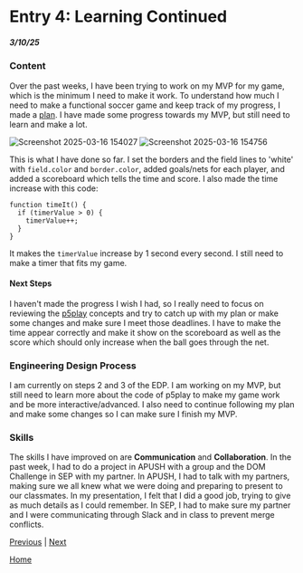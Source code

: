 # Entry 4: Learning Continued
##### 3/10/25

### Content
Over the past weeks, I have been trying to work on my MVP for my game, which is the minimum I need to make it work. To understand how much I need to make a functional soccer game and keep track of my progress, I made a [plan](../prep/plan.md). I have made some progress towards my MVP, but still need to learn and make a lot.

![Screenshot 2025-03-16 154027](https://github.com/user-attachments/assets/f19a88f5-a5a7-42e3-94ae-8f7f4f4c8084)
![Screenshot 2025-03-16 154756](https://github.com/user-attachments/assets/134a0e80-b539-4ab9-8ca6-3f4b12cf4d1c)

This is what I have done so far. I set the borders and the field lines to 'white' with `field.color` and `border.color`, added goals/nets for each player, and added a scoreboard which tells the time and score. I also made the time increase with this code:

```JS
function timeIt() {
  if (timerValue > 0) {
    timerValue++;
  }
}
```
It makes the `timerValue` increase by 1 second every second. I still need to make a timer that fits my game.

#### Next Steps
I haven't made the progress I wish I had, so I really need to focus on reviewing the [p5play](https://p5play.org/learn/) concepts and try to catch up with my plan or make some changes and make sure I meet those deadlines. I have to make the time appear correctly and make it show on the scoreboard as well as the score which should only increase when the ball goes through the net.

### Engineering Design Process
I am currently on steps 2 and 3 of the EDP. I am working on my MVP, but still need to learn more about the code of p5play to make my game work and be more interactive/advanced. I also need to continue following my plan and make some changes so I can make sure I finish my MVP.

### Skills
The skills I have improved on are **Communication** and **Collaboration**. In the past week, I had to do a project in APUSH with a group and the DOM Challenge in SEP with my partner. In APUSH, I had to talk with my partners, making sure we all knew what we were doing and preparing to present to our classmates. In my presentation, I felt that I did a good job, trying to give as much details as I could remember. In SEP, I had to make sure my partner and I were communicating through Slack and in class to prevent merge conflicts.


[Previous](entry03.md) | [Next](entry05.md)

[Home](../README.md)
